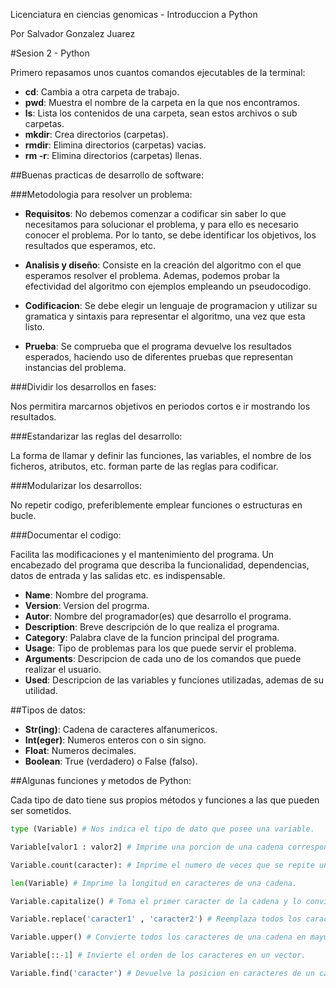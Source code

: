 Licenciatura en ciencias genomicas - Introduccion a Python

Por Salvador Gonzalez Juarez

#Sesion 2 - Python

Primero repasamos unos cuantos comandos ejecutables de la terminal:

- **cd**: Cambia a otra carpeta de trabajo.
- **pwd**: Muestra el nombre de la carpeta en la que nos encontramos.
- **ls**: Lista los contenidos de una carpeta, sean estos archivos o sub carpetas.
- **mkdir**: Crea directorios (carpetas).
- **rmdir**: Elimina directorios (carpetas) vacias.
- **rm -r**: Elimina directorios (carpetas) llenas.

##Buenas practicas de desarrollo de software:

###Metodologia para resolver un problema:

- **Requisitos**: 
No debemos comenzar a codificar sin saber lo que necesitamos para solucionar el problema, y para ello es necesario conocer el problema. Por lo tanto, se debe identificar los objetivos, los resultados que esperamos, etc.

- **Analisis y diseño**:
Consiste en la creación del algoritmo con el que esperamos resolver el problema. Ademas, podemos probar la efectividad del algoritmo con ejemplos empleando un pseudocodigo.

- **Codificacion**:
Se debe elegir un lenguaje de programacion y utilizar su gramatica y sintaxis para representar el algoritmo, una vez que esta listo.

- **Prueba**:
Se comprueba que el programa devuelve los resultados esperados, haciendo uso de diferentes pruebas que representan instancias del problema.

###Dividir los desarrollos en fases:

Nos permitira marcarnos objetivos en periodos cortos e ir mostrando los resultados.

###Estandarizar las reglas del desarrollo:

La forma de llamar y definir las funciones, las variables, el nombre de los ficheros, atributos, etc. forman parte de las reglas para codificar. 

###Modularizar los desarrollos:

No repetir codigo, preferiblemente emplear funciones o estructuras en bucle.

###Documentar el codigo:

Facilita las modificaciones y el mantenimiento del programa. Un encabezado del programa que describa la funcionalidad, dependencias, datos de entrada y las salidas etc. es indispensable.

- **Name**: Nombre del programa.
- **Version**: Version del progrma.
- **Autor**: Nombre del programador(es) que desarrollo el programa.
- **Description**: Breve descripción de lo que realiza el programa.
- **Category**: Palabra clave de la funcion principal del programa.
- **Usage**: Tipo de problemas para los que puede servir el problema.
- **Arguments**: Descripcion de cada uno de los comandos que puede realizar el usuario.
- **Used**: Descripcion de las variables y funciones utilizadas, ademas de su utilidad. 

##Tipos de datos:

- **Str(ing)**: Cadena de caracteres alfanumericos.
- **Int(eger)**: Numeros enteros con o sin signo.
- **Float**: Numeros decimales.
- **Boolean**: True (verdadero) o False (falso).

##Algunas funciones y metodos de Python:

Cada tipo de dato tiene sus propios métodos y funciones a las que pueden ser sometidos. 

```python
type (Variable) # Nos indica el tipo de dato que posee una variable.

Variable[valor1 : valor2] # Imprime una porcion de una cadena correspondientes a los valores dentro de los corchetes.

Variable.count(caracter): # Imprime el numero de veces que se repite un caracter dentro de una cadena.

len(Variable) # Imprime la longitud en caracteres de una cadena.

Variable.capitalize() # Toma el primer caracter de la cadena y lo convierte en mayuscula.

Variable.replace('caracter1' , 'caracter2') # Reemplaza todos los caracteres del indicado por otro caracter indicado, en una cadena.

Variable.upper() # Convierte todos los caracteres de una cadena en mayusculas.

Variable[::-1] # Invierte el orden de los caracteres en un vector.

Variable.find('caracter') # Devuelve la posicion en caracteres de un caracter indicado.
```

